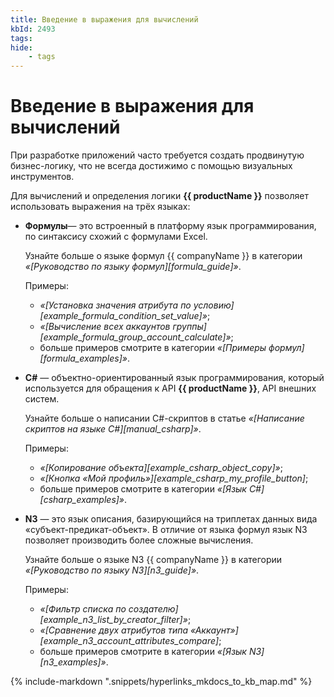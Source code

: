 ```yaml
---
title: Введение в выражения для вычислений
kbId: 2493
tags:
hide:
    - tags
---
```


# Введение в выражения для вычислений

При разработке приложений часто требуется создать продвинутую бизнес-логику, что не всегда достижимо с помощью визуальных инструментов.

Для вычислений и определения логики **{{ productName }}** позволяет использовать выражения на трёх языках:

- **Формулы**— это встроенный в платформу язык программирования, по синтаксису схожий с формулами Excel.

    Узнайте больше о языке формул {{ companyName }} в категории _«[Руководство по языку формул][formula_guide]»_.

    Примеры:

    - _«[Установка значения атрибута по условию][example_formula_condition_set_value]»_;
    - _«[Вычисление всех аккаунтов группы][example_formula_group_account_calculate]»_;
    - больше примеров смотрите в категории _«[Примеры формул][formula_examples]»_.

- **C#** — объектно-ориентированный язык программирования, который используется для обращения к API **{{ productName }}**, API внешних систем.

    Узнайте больше о написании C#-скриптов в статье _«[Написание скриптов на языке C#][manual_csharp]»_.

    Примеры:

    - _«[Копирование объекта][example_csharp_object_copy]»_;
    - _«[Кнопка «Мой профиль»][example_csharp_my_profile_button]_;
    - больше примеров смотрите в категории _«[Язык C#][csharp_examples]»_.

- **N3** — это язык описания, базирующийся на триплетах данных вида «субъект-предикат-объект». В отличие от языка формул язык N3 позволяет производить более сложные вычисления.

    Узнайте больше о языке N3 {{ companyName }} в категории _«[Руководство по языку N3][n3_guide]»_.

    Примеры:

    - _«[Фильтр списка по создателю][example_n3_list_by_creator_filter]»_;
    - _«[Сравнение двух атрибутов типа «Аккаунт»][example_n3_account_attributes_compare]_;
    - больше примеров смотрите в категории _«[Язык N3][n3_examples]»_.

{% include-markdown ".snippets/hyperlinks_mkdocs_to_kb_map.md" %}
